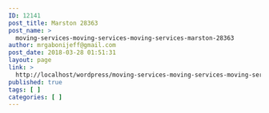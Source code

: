 ```yaml
---
ID: 12141
post_title: Marston 28363
post_name: >
  moving-services-moving-services-moving-services-marston-28363
author: mrgabonijeff@gmail.com
post_date: 2018-03-28 01:51:31
layout: page
link: >
  http://localhost/wordpress/moving-services-moving-services-moving-services-marston-28363/
published: true
tags: [ ]
categories: [ ]
---
```

